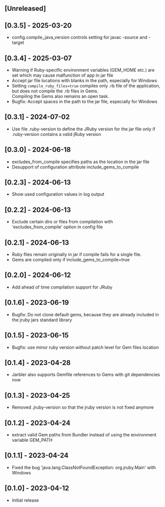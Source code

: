 ## [Unreleased]

## [0.3.5] - 2025-03-20

- config.compile_java_version controls setting for javac -source and -target

## [0.3.4] - 2025-03-07

- Warning if Ruby-specific environment variables (GEM_HOME etc.) are set which may cause malfunction of  app in jar file
- Accept jar file locations with blanks in the path, especially for Windows
- Setting `compile_ruby_files=true` compiles only .rb file of the application, but does not compile the .rb files in Gems.<br/>
  Compiling the Gems also remains an open task.
- Bugfix: Accept spaces in the path to the jar file, especially for Windows

## [0.3.1] - 2024-07-02

- Use file .ruby-version to define the JRuby version for the jar file only if .ruby-version contains a valid jRuby version


## [0.3.0] - 2024-06-18

- excludes_from_compile specifies paths as the location in the jar file
- Desupport of configuration attribute include_gems_to_compile

## [0.2.3] - 2024-06-13

- Show used configuration values in log output

## [0.2.2] - 2024-06-13

- Exclude certain dirs or files from compilation with 'excludes_from_compile' option in config file

## [0.2.1] - 2024-06-13

- Ruby files remain originally in jar if compile fails for a single file. 
- Gems are compiled only if include_gems_to_compile=true

## [0.2.0] - 2024-06-12

- Add ahead of time compilation support for JRuby

## [0.1.6] - 2023-06-19

- Bugfix: Do not clone default gems, because they are already included in the jruby jars standard library

## [0.1.5] - 2023-06-15

- Bugfix: use minor ruby version without patch level for Gem files location

## [0.1.4] - 2023-04-28

- Jarbler also supports Gemfile references to Gems with git dependencies now

## [0.1.3] - 2023-04-25

- Removed .jruby-version so that the jruby version is not fixed anymore

## [0.1.2] - 2023-04-24

- extract valid Gem paths from Bundler instead of using the environment variable GEM_PATH

## [0.1.1] - 2023-04-24

- Fixed the bug 'java.lang.ClassNotFoundException: org.jruby.Main' with Windows

## [0.1.0] - 2023-04-12

- Initial release




